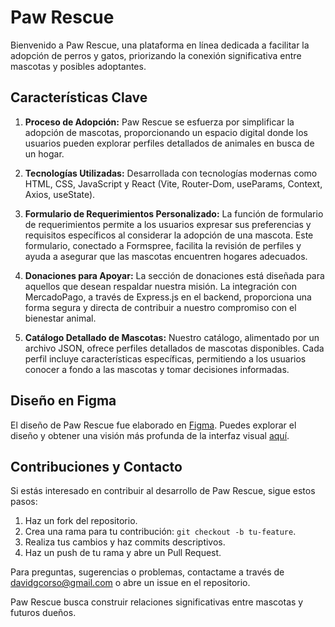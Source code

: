 # Paw Rescue

Bienvenido a Paw Rescue, una plataforma en línea dedicada a facilitar la adopción de perros y gatos, priorizando la conexión significativa entre mascotas y posibles adoptantes.

## Características Clave

1. **Proceso de Adopción:**
   Paw Rescue se esfuerza por simplificar la adopción de mascotas, proporcionando un espacio digital donde los usuarios pueden explorar perfiles detallados de animales en busca de un hogar.

2. **Tecnologías Utilizadas:**
   Desarrollada con tecnologías modernas como HTML, CSS, JavaScript y React (Vite, Router-Dom, useParams, Context, Axios, useState).

3. **Formulario de Requerimientos Personalizado:**
   La función de formulario de requerimientos permite a los usuarios expresar sus preferencias y requisitos específicos al considerar la adopción de una mascota. Este formulario, conectado a Formspree, facilita la revisión de perfiles y ayuda a asegurar que las mascotas encuentren hogares adecuados.

4. **Donaciones para Apoyar:**
   La sección de donaciones está diseñada para aquellos que desean respaldar nuestra misión. La integración con MercadoPago, a través de Express.js en el backend, proporciona una forma segura y directa de contribuir a nuestro compromiso con el bienestar animal.

5. **Catálogo Detallado de Mascotas:**
   Nuestro catálogo, alimentado por un archivo JSON, ofrece perfiles detallados de mascotas disponibles. Cada perfil incluye características específicas, permitiendo a los usuarios conocer a fondo a las mascotas y tomar decisiones informadas.

## Diseño en Figma

El diseño de Paw Rescue fue elaborado en [Figma](https://www.figma.com/file/cVF8lhi6JVD0nchD8029LH/Untitled?type=design&node-id=0%3A1&mode=design&t=iMsdrSQt489p1ROs-1). Puedes explorar el diseño y obtener una visión más profunda de la interfaz visual [aquí](https://www.figma.com/proto/cVF8lhi6JVD0nchD8029LH/Untitled?type=design&node-id=29-1228&t=4KWRD77OO4CEm5nW-1&scaling=scale-down&page-id=0%3A1&starting-point-node-id=16%3A820&show-proto-sidebar=1&mode=design).

## Contribuciones y Contacto

Si estás interesado en contribuir al desarrollo de Paw Rescue, sigue estos pasos:

1. Haz un fork del repositorio.
2. Crea una rama para tu contribución: `git checkout -b tu-feature`.
3. Realiza tus cambios y haz commits descriptivos.
4. Haz un push de tu rama y abre un Pull Request.

Para preguntas, sugerencias o problemas, contactame a través de davidgcorso@gmail.com o abre un issue en el repositorio.

Paw Rescue busca construir relaciones significativas entre mascotas y futuros dueños.

